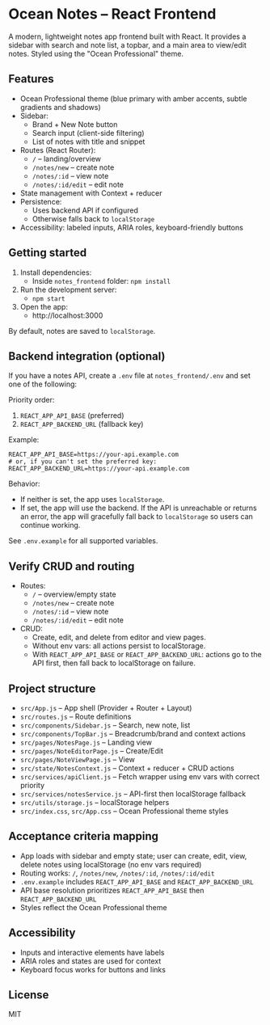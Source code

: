 # Ocean Notes – React Frontend

A modern, lightweight notes app frontend built with React. It provides a sidebar with search and note list, a topbar, and a main area to view/edit notes. Styled using the "Ocean Professional" theme.

## Features

- Ocean Professional theme (blue primary with amber accents, subtle gradients and shadows)
- Sidebar:
  - Brand + New Note button
  - Search input (client-side filtering)
  - List of notes with title and snippet
- Routes (React Router):
  - `/` – landing/overview
  - `/notes/new` – create note
  - `/notes/:id` – view note
  - `/notes/:id/edit` – edit note
- State management with Context + reducer
- Persistence:
  - Uses backend API if configured
  - Otherwise falls back to `localStorage`
- Accessibility: labeled inputs, ARIA roles, keyboard-friendly buttons

## Getting started

1. Install dependencies:
   - Inside `notes_frontend` folder: `npm install`
2. Run the development server:
   - `npm start`
3. Open the app:
   - http://localhost:3000

By default, notes are saved to `localStorage`.

## Backend integration (optional)

If you have a notes API, create a `.env` file at `notes_frontend/.env` and set one of the following:

Priority order:
1) `REACT_APP_API_BASE` (preferred)
2) `REACT_APP_BACKEND_URL` (fallback key)

Example:
```
REACT_APP_API_BASE=https://your-api.example.com
# or, if you can't set the preferred key:
REACT_APP_BACKEND_URL=https://your-api.example.com
```

Behavior:
- If neither is set, the app uses `localStorage`.
- If set, the app will use the backend. If the API is unreachable or returns an error, the app will gracefully fall back to `localStorage` so users can continue working.

See `.env.example` for all supported variables.

## Verify CRUD and routing

- Routes:
  - `/` – overview/empty state
  - `/notes/new` – create note
  - `/notes/:id` – view note
  - `/notes/:id/edit` – edit note
- CRUD:
  - Create, edit, and delete from editor and view pages.
  - Without env vars: all actions persist to localStorage.
  - With `REACT_APP_API_BASE` or `REACT_APP_BACKEND_URL`: actions go to the API first, then fall back to localStorage on failure.

## Project structure

- `src/App.js` – App shell (Provider + Router + Layout)
- `src/routes.js` – Route definitions
- `src/components/Sidebar.js` – Search, new note, list
- `src/components/TopBar.js` – Breadcrumb/brand and context actions
- `src/pages/NotesPage.js` – Landing view
- `src/pages/NoteEditorPage.js` – Create/Edit
- `src/pages/NoteViewPage.js` – View
- `src/state/NotesContext.js` – Context + reducer + CRUD actions
- `src/services/apiClient.js` – Fetch wrapper using env vars with correct priority
- `src/services/notesService.js` – API-first then localStorage fallback
- `src/utils/storage.js` – localStorage helpers
- `src/index.css`, `src/App.css` – Ocean Professional theme styles

## Acceptance criteria mapping

- App loads with sidebar and empty state; user can create, edit, view, delete notes using localStorage (no env vars required)
- Routing works: `/`, `/notes/new`, `/notes/:id`, `/notes/:id/edit`
- `.env.example` includes `REACT_APP_API_BASE` and `REACT_APP_BACKEND_URL`
- API base resolution prioritizes `REACT_APP_API_BASE` then `REACT_APP_BACKEND_URL`
- Styles reflect the Ocean Professional theme

## Accessibility

- Inputs and interactive elements have labels
- ARIA roles and states are used for context
- Keyboard focus works for buttons and links

## License

MIT
